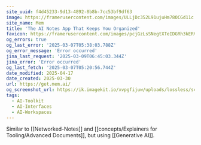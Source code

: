 ```yaml
---
site_uuid: f4d45233-9d13-4892-8b8b-7cc53bf9df63
image: https://framerusercontent.com/images/ULLjDc352L91ujuHm78OCGd11c.png
site_name: Mem
title: 'The AI Notes App That Keeps You Organized'
favicon: https://framerusercontent.com/images/pcjGzLsSNegtXTeIDGRh3kERV4Y.png
og_errors: true
og_last_error: '2025-03-07T05:38:03.788Z'
og_error_message: 'Error occurred'
jina_last_request: '2025-03-09T06:45:03.344Z'
jina_error: 'Error occurred'
og_last_fetch: '2025-03-07T05:20:56.744Z'
date_modified: 2025-04-17
date_created: 2025-03-30
url: https://get.mem.ai/
og_screenshot_url: https://ik.imagekit.io/xvpgfijuw/uploads/lossless/screenshots/20250528_Mem.ai_og_screenshot.jpeg
tags:
  - AI-Toolkit
  - AI-Interfaces
  - AI-Workspaces
---
```


Similar to [[Networked-Notes]] and [[concepts/Explainers for Tooling/Advanced Documents]], but using [[Generative AI]].
